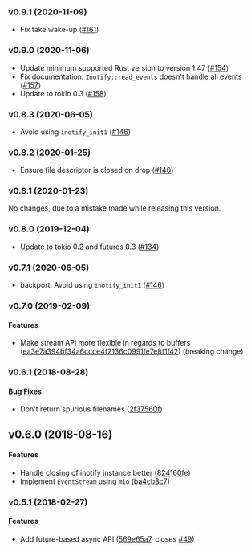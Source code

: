 <a name="v0.9.1"></a>
### v0.9.1 (2020-11-09)

- Fix take wake-up ([#161])

[#161]: https://github.com/hannobraun/inotify/pull/161


<a name="v0.9.0"></a>
### v0.9.0 (2020-11-06)

- Update minimum supported Rust version to version 1.47 ([#154])
- Fix documentation: `Inotify::read_events` doesn't handle all events ([#157])
- Update to tokio 0.3 ([#158])

[#154]: https://github.com/hannobraun/inotify/pull/154
[#157]: https://github.com/hannobraun/inotify/pull/157
[#158]: https://github.com/hannobraun/inotify/pull/158


<a name="v0.8.3"></a>
### v0.8.3 (2020-06-05)

- Avoid using `inotify_init1` ([#146])

[#146]: https://github.com/hannobraun/inotify/pull/146


<a name="v0.8.2"></a>
### v0.8.2 (2020-01-25)

- Ensure file descriptor is closed on drop ([#140])

[#140]: https://github.com/inotify-rs/inotify/pull/140


<a name="v0.8.1"></a>
### v0.8.1 (2020-01-23)

No changes, due to a mistake made while releasing this version.


<a name="v0.8.0"></a>
### v0.8.0 (2019-12-04)

- Update to tokio 0.2 and futures 0.3 ([#134])

[#134]: https://github.com/inotify-rs/inotify/pull/134


<a name="v0.7.1"></a>
### v0.7.1 (2020-06-05)

- backport: Avoid using `inotify_init1` ([#146])

[#146]: https://github.com/hannobraun/inotify/pull/146


<a name="v0.7.0"></a>
### v0.7.0 (2019-02-09)

#### Features

* Make stream API more flexible in regards to buffers ([ea3e7a394bf34a6ccce4f2136c0991fe7e8f1f42](ea3e7a394bf34a6ccce4f2136c0991fe7e8f1f42)) (breaking change)

<a name="v0.6.1"></a>
### v0.6.1 (2018-08-28)


#### Bug Fixes

*   Don't return spurious filenames ([2f37560f](2f37560f))



<a name="v0.6.0"></a>
## v0.6.0 (2018-08-16)


#### Features

*   Handle closing of inotify instance better ([824160fe](824160fe))
*   Implement `EventStream` using `mio` ([ba4cb8c7](ba4cb8c7))



<a name="v0.5.1"></a>
### v0.5.1 (2018-02-27)

#### Features

*   Add future-based async API ([569e65a7](569e65a7), closes [#49](49))



